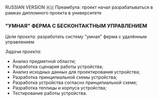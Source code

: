 RUSSIAN VERSION :ru:
Преамбула: проект начал разрабатываться в рамках дипломного проекта в университете

### "УМНАЯ" ФЕРМА С БЕСКОНТАКТНЫМ УПРАВЛЕНИЕМ

*Цели проекта:* разработать систему "умная" ферма с удалённым управлением

*Задачи проекта:*
- Анализ предметной области;
- Разработка сценария работы устройства;
- Анализ исходных данных для проектирования устройства;
- Разработка принципиальной схемы устройства;
- Разработка устройства согласно принципиальной схеме;
- Разработка теплицы и корпуса устройства;
- Тестирование работы устройства.


